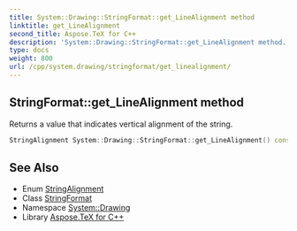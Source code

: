 ```yaml
---
title: System::Drawing::StringFormat::get_LineAlignment method
linktitle: get_LineAlignment
second_title: Aspose.TeX for C++
description: 'System::Drawing::StringFormat::get_LineAlignment method. Returns a value that indicates vertical alignment of the string in C++.'
type: docs
weight: 800
url: /cpp/system.drawing/stringformat/get_linealignment/
---
```

## StringFormat::get_LineAlignment method


Returns a value that indicates vertical alignment of the string.

```cpp
StringAlignment System::Drawing::StringFormat::get_LineAlignment() const
```

## See Also

* Enum [StringAlignment](../../stringalignment/)
* Class [StringFormat](../)
* Namespace [System::Drawing](../../)
* Library [Aspose.TeX for C++](../../../)
